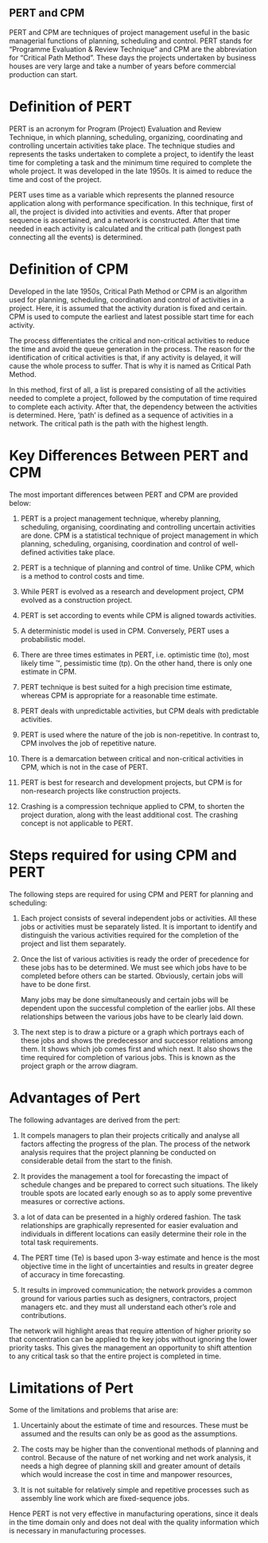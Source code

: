 ## PERT and CPM ##

PERT and CPM are techniques of project management useful in the basic managerial functions of planning, scheduling and control. PERT stands for “Programme Evaluation & Review Technique” and CPM are the abbreviation for “Critical Path Method”. These days the projects undertaken by business houses are very large and take a number of years before commercial production can start.

# Definition of PERT

PERT is an acronym for Program (Project) Evaluation and Review Technique, in which planning, scheduling, organizing, coordinating and controlling uncertain activities take place. The technique studies and represents the tasks undertaken to complete a project, to identify the least time for completing a task and the minimum time required to complete the whole project. It was developed in the late 1950s. It is aimed to reduce the time and cost of the project.

PERT uses time as a variable which represents the planned resource application along with performance specification. In this technique, first of all, the project is divided into activities and events. After that proper sequence is ascertained, and a network is constructed. After that time needed in each activity is calculated and the critical path (longest path connecting all the events) is determined.

# Definition of CPM

Developed in the late 1950s, Critical Path Method or CPM is an algorithm used for planning, scheduling, coordination and control of activities in a project. Here, it is assumed that the activity duration is fixed and certain. CPM is used to compute the earliest and latest possible start time for each activity.

The process differentiates the critical and non-critical activities to reduce the time and avoid the queue generation in the process. The reason for the identification of critical activities is that, if any activity is delayed, it will cause the whole process to suffer. That is why it is named as Critical Path Method.

In this method, first of all, a list is prepared consisting of all the activities needed to complete a project, followed by the computation of time required to complete each activity. After that, the dependency between the activities is determined. Here, ‘path’ is defined as a sequence of activities in a network. The critical path is the path with the highest length.

# Key Differences Between PERT and CPM

The most important differences between PERT and CPM are provided below:

1. PERT is a project management technique, whereby planning, scheduling, organising, coordinating and controlling uncertain activities are done. CPM is a statistical technique of project management in which planning, scheduling, organising, coordination and control of well-defined activities take place.

2. PERT is a technique of planning and control of time. Unlike CPM, which is a method to control costs and time.

3. While PERT is evolved as a research and development project, CPM evolved as a construction project.

4. PERT is set according to events while CPM is aligned towards activities.

5. A deterministic model is used in CPM. Conversely, PERT uses a probabilistic model.

6. There are three times estimates in PERT, i.e. optimistic time (to), most likely time ™, pessimistic time (tp). On the other hand, there is only one estimate in CPM.

7. PERT technique is best suited for a high precision time estimate, whereas CPM is appropriate for a reasonable time estimate.

8. PERT deals with unpredictable activities, but CPM deals with predictable activities.

 
9. PERT is used where the nature of the job is non-repetitive. In contrast to, CPM involves the job of repetitive nature.

10. There is a demarcation between critical and non-critical activities in CPM, which is not in the case of PERT.

11. PERT is best for research and development projects, but CPM is for non-research projects like construction projects.

12. Crashing is a compression technique applied to CPM, to shorten the project duration, along with the least additional cost. The crashing concept is not applicable to PERT.

# Steps required for using CPM and PERT

The following steps are required for using CPM and PERT for planning and scheduling:

1. Each project consists of several independent jobs or activities. All these jobs or activities must be separately listed. It is important to identify and distinguish the various activities required for the completion of the project and list them separately.

2. Once the list of various activities is ready the order of precedence for these jobs has to be determined. We must see which jobs have to be completed before others can be started. Obviously, certain jobs will have to be done first.

    Many jobs may be done simultaneously and certain jobs will be dependent upon the successful completion of the earlier jobs. All these relationships between the various jobs have to be clearly laid down.

3. The next step is to draw a picture or a graph which portrays each of these jobs and shows the predecessor and successor relations among them. It shows which job comes first and which next. It also shows the time required for completion of various jobs. This is known as the project graph or the arrow diagram.

# Advantages of Pert
The following advantages are derived from the pert:

1. It compels managers to plan their projects critically and analyse all factors affecting the progress of the plan. The process of the network analysis requires that the project planning be conducted on considerable detail from the start to the finish.

2. It provides the management a tool for forecasting the impact of schedule changes and be prepared to correct such situations. The likely trouble spots are located early enough so as to apply some preventive measures or corrective actions.

3. a lot of data can be presented in a highly ordered fashion. The task relationships are graphically represented for easier evaluation and individuals in different locations can easily determine their role in the total task requirements.

4. The PERT time (Te) is based upon 3-way estimate and hence is the most objective time in the light of uncertainties and results in greater degree of accuracy in time forecasting.

5. It results in improved communication; the network provides a common ground for various parties such as designers, contractors, project managers etc. and they must all understand each other’s role and contributions.

The network will highlight areas that require attention of higher priority so that concentration can be applied to the key jobs without ignoring the lower priority tasks. This gives the management an opportunity to shift attention to any critical task so that the entire project is completed in time.

# Limitations of Pert

Some of the limitations and problems that arise are:

1. Uncertainly about the estimate of time and resources. These must be assumed and the results can only be as good as the assumptions.

2. The costs may be higher than the conventional methods of planning and control. Because of the nature of net working and net work analysis, it needs a high degree of planning skill and greater amount of details which would increase the cost in time and manpower resources,

3. It is not suitable for relatively simple and repetitive processes such as assembly line work which are fixed-sequence jobs.

Hence PERT is not very effective in manufacturing operations, since it deals in the time domain only and does not deal with the quality information which is necessary in manufacturing processes.